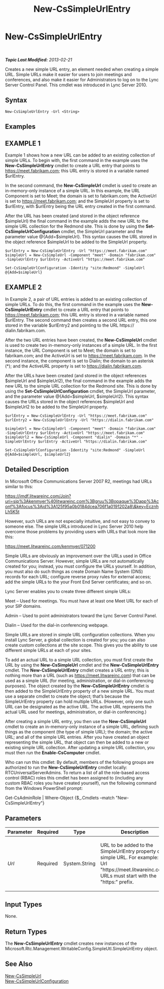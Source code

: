 ﻿---
title: New-CsSimpleUrlEntry
TOCTitle: New-CsSimpleUrlEntry
ms:assetid: 3d9dbebf-d23f-40da-9676-19e7906decda
ms:mtpsurl: https://technet.microsoft.com/en-us/library/Gg425902(v=OCS.15)
ms:contentKeyID: 48183931
ms.date: 07/23/2014
mtps_version: v=OCS.15
---

<div data-xmlns="http://www.w3.org/1999/xhtml">

<div class="topic" data-xmlns="http://www.w3.org/1999/xhtml" data-msxsl="urn:schemas-microsoft-com:xslt" data-cs="http://msdn.microsoft.com/en-us/">

<div data-asp="http://msdn2.microsoft.com/asp">

# New-CsSimpleUrlEntry

</div>

<div id="mainSection">

<div id="mainBody">

<span> </span>

_**Topic Last Modified:** 2013-02-21_

Creates a new simple URL entry, an element needed when creating a simple URL. Simple URLs make it easier for users to join meetings and conferences, and also make it easier for Administrators to log on to the Lync Server Control Panel. This cmdlet was introduced in Lync Server 2010.

<div>

## Syntax

    New-CsSimpleUrlEntry -Url <String>

</div>

<div>

## Examples

<div>

## EXAMPLE 1

Example 1 shows how a new URL can be added to an existing collection of simple URLs. To begin with, the first command in the example uses the **New-CsSimpleUrlEntry** cmdlet to create a URL entry that points to https://meet.fabrikam.com; this URL entry is stored in a variable named $urlEntry.

In the second command, the **New-CsSimpleUrl** cmdlet is used to create an in-memory-only instance of a simple URL. In this example, the URL Component is set to Meet; the domain is set to fabrikam.com; the ActiveUrl is set to https://meet.fabrikam.com; and the SimpleUrl property is set to $urlEntry, with $urlEntry being the URL entry created in the first command.

After the URL has been created (and stored in the object reference $simpleUrl) the final command in the example adds the new URL to the simple URL collection for the Redmond site. This is done by using the **Set-CsSimpleUrlConfiguration** cmdlet, the SimpleUrl parameter and the parameter value @{Add=$simpleUrl}. This syntax causes the URL stored in the object reference $simpleUrl to be added to the SimpleUrl property.

    $urlEntry = New-CsSimpleUrlEntry -Url "https://meet.fabrikam.com"
    $simpleUrl = New-CsSimpleUrl -Component "meet" -Domain "fabrikam.com" -SimpleUrlEntry $urlEntry -ActiveUrl "https://meet.fabrikam.com"
    
    Set-CsSimpleUrlConfiguration -Identity "site:Redmond" -SimpleUrl @{Add=$simpleUrl}

</div>

<div>

## EXAMPLE 2

In Example 2, a pair of URL entries is added to an existing collection of simple URLs. To do this, the first command in the example uses the **New-CsSimpleUrlEntry** cmdlet to create a URL entry that points to https://meet.fabrikam.com; this URL entry is stored in a variable named $urlEntry. The second command then creates a second URL entry, this one stored in the variable $urlEntry2 and pointing to the URL https:// dialin.fabrikam.com.

After the two URL entries have been created, the **New-CsSimpleUrl** cmdlet is used to create two in-memory-only instances of a simple URL. In the first instance, the URL Component is set to Meet; the domain is set to fabrikam.com; and the ActiveUrl is set to https://meet.fabrikam.com. In the second instance, the component is set to Dialin; the domain to an asterisk (\*); and the ActiveURL property is set to https://dialin.fabrikam.com.

After the URLs have been created (and stored in the object references $simpleUrl and $simpleUrl2), the final command in the example adds the new URL to the simple URL collection for the Redmond site. This is done by using the **Set-CsSimpleUrlConfiguration** cmdlet, the SimpleUrl parameter, and the parameter value @{Add=$simpleUrl, $simpleUrl2}. This syntax causes the URLs stored in the object references $simpleUrl and $simpleUrl2 to be added to the SimpleUrl property.

    $urlEntry = New-CsSimpleUrlEntry -Url "https://meet.fabrikam.com"
    $urlEntry2 = New-CsSimpleUrlEntry -Url "https://dialin.fabrikam.com"
    
    $simpleUrl = New-CsSimpleUrl -Component "meet" -Domain "fabrikam.com" -SimpleUrlEntry $urlEntry -ActiveUrl "https://meet.fabrikam.com"
    $simpleUrl2 = New-CsSimpleUrl -Component "dialin" -Domain "*" -SimpleUrlEntry $urlEntry -ActiveUrl "https://dialin.fabrikam.com"
    
    Set-CsSimpleUrlConfiguration -Identity "site:Redmond" -SimpleUrl @{Add=$simpleUrl, $simpleUrl2}

</div>

</div>

<div>

## Detailed Description

In Microsoft Office Communications Server 2007 R2, meetings had URLs similar to this:

https://imdf.litwareinc.com/Join?uri=sip%3Akenmyer%40litwareinc.com%3Bgruu%3Bopaque%3Dapp%3Aconf%3Afocus%3Aid%3A125f95a0b0184dcea706f1a0191202a8\&key=EcznhLh5K5t

However, such URLs are not especially intuitive, and not easy to convey to someone else. The simple URLs introduced in Lync Server 2010 help overcome those problems by providing users with URLs that look more like this:

https://meet.litwareinc.com/kenmyer/071200

Simple URLs are obviously an improvement over the URLs used in Office Communications Server. However, simple URLs are not automatically created for you; instead, you must configure the URLs yourself. In addition, you must also do such things as create Domain Name System (DNS) records for each URL; configure reverse proxy rules for external access; add the simple URLs to the your Front End Server certificates; and so on.

Lync Server enables you to create three different simple URLs:

Meet – Used for meetings. You must have at least one Meet URL for each of your SIP domains.

Admin – Used to point administrators toward the Lync Server Control Panel.

Dialin – Used for the dial-in conferencing webpage.

Simple URLs are stored in simple URL configuration collections. When you install Lync Server, a global collection is created for you; you can also create custom collections at the site scope. This gives you the ability to use different simple URLs at each of your sites.

To add an actual URL to a simple URL collection, you must first create the URL by using the **New-CsSimpleUrl** cmdlet and the **New-CsSimpleUrlEntry** cmdlet. The **New-CsSimpleUrlEntry** cmdlet creates a URL entry; this is nothing more than a URL (such as https://meet.litwareinc.com) that can be used as a simple URL (for meeting, administration, or dial-in conferencing purposes). The object created by the **New-CsSimpleUrlEntry** cmdlet is then added to the SimpleUrlEntry property of a new simple URL. You must use a separate cmdlet to create the object; that’s because the SimpleUrlEntry property can hold multiple URLs. (However, only one such URL can be designated as the active URL. The active URL represents the actual URL used for meetings, administration, or dial-in conferencing.)

After creating a simple URL entry, you then use the **New-CsSimpleUrl** cmdlet to create an in-memory-only instance of a simple URL, defining such things as the component (the type of simple URL); the domain; the active URL; and all of the simple URL entries. After you have created an object representing the simple URL, that object can then be added to a new or existing simple URL collection. After updating a simple URL collection, you must then run the **Enable-CsComputer** cmdlet.

Who can run this cmdlet: By default, members of the following groups are authorized to run the **New-CsSimpleUrlEntry** cmdlet locally: RTCUniversalServerAdmins. To return a list of all the role-based access control (RBAC) roles this cmdlet has been assigned to (including any custom RBAC roles you have created yourself), run the following command from the Windows PowerShell prompt:

Get-CsAdminRole | Where-Object {$\_.Cmdlets –match "New-CsSimpleUrlEntry"}

</div>

<div>

## Parameters


<table>
<colgroup>
<col style="width: 25%" />
<col style="width: 25%" />
<col style="width: 25%" />
<col style="width: 25%" />
</colgroup>
<thead>
<tr class="header">
<th>Parameter</th>
<th>Required</th>
<th>Type</th>
<th>Description</th>
</tr>
</thead>
<tbody>
<tr class="odd">
<td><p><em>Url</em></p></td>
<td><p>Required</p></td>
<td><p>System.String</p></td>
<td><p>URL to be added to the SimpleUrlEntry property of a simple URL. For example: -Url &quot;https://meet.litwareinc.com&quot;. URLs must start with the &quot;https:&quot; prefix.</p></td>
</tr>
</tbody>
</table>


</div>

<div>

## Input Types

None.

</div>

<div>

## Return Types

The **New-CsSimpleUrlEntry** cmdlet creates new instances of the Microsoft.Rtc.Management.WritableConfig.SimpleUtl.SimpleUrlEntry object.

</div>

<div>

## See Also


[New-CsSimpleUrl](new-cssimpleurl.md)  
[New-CsSimpleUrlConfiguration](new-cssimpleurlconfiguration.md)  
  

</div>

</div>

<span> </span>

</div>

</div>

</div>

